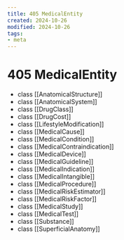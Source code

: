 ```yaml
---
title: 405 MedicalEntity
created: 2024-10-26
modified: 2024-10-26
tags: 
- meta
---
```

# 405 MedicalEntity
- class [[AnatomicalStructure]]
- class [[AnatomicalSystem]]
- class [[DrugClass]]
- class [[DrugCost]]
- class [[LifestyleModification]]
- class [[MedicalCause]]
- class [[MedicalCondition]]
- class [[MedicalContraindication]]
- class [[MedicalDevice]]
- class [[MedicalGuideline]]
- class [[MedicalIndication]]
- class [[MedicalIntangible]]
- class [[MedicalProcedure]]
- class [[MedicalRiskEstimator]]
- class [[MedicalRiskFactor]]
- class [[MedicalStudy]]
- class [[MedicalTest]]
- class [[Substance]]
- class [[SuperficialAnatomy]]
